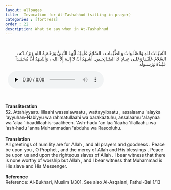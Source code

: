 ```yaml
---
layout: allpages
title:  Invocation for At-Tashahhud (sitting in prayer)
categories : [fortress]
order : 22
description: What to say when in At-Tashahhud 
---
```

&nbsp;
<div class="arabictext" dir="RTL">

التَّحِيّـاتُ للهِ وَالصَّلَـواتُ والطَّيِّـبات ، السَّلامُ عَلَيـكَ أَيُّهـا النَّبِـيُّ وَرَحْمَـةُ اللهِ وَبَرَكـاتُه ، السَّلامُ عَلَيْـنا وَعَلـى عِبـادِ كَ الصَّـالِحـين. أَشْـهَدُ أَنْ لا إِلـهَ إِلاّ الله ، وَأَشْـهَدُ أَنَّ مُحَمّـداً عَبْـدُهُ وَرَسـولُه

</div>
&nbsp;


<audio controls  preload="none">
  <source src="{{ site.baseurl }}/audio/fortress/52.mp3" type="audio/mpeg">
Your browser does not support the audio element.
</audio>


&nbsp;
<div class="duaextra" tabindex="0">
<div><strong>Transliteration</strong></div>
<div class="extra">52. Attahiyyaatu lillaahi wassalawaatu , wattayyibaatu , assalaamu 'alayka 'ayyuhan-Nabiyyu wa rahmatullaahi wa barakaatuhu, assalaamu 'alaynaa wa 'alaa 'ibaadillaahis-saaliheen. 'Ash-hadu 'an laa 'ilaaha 'illallaahu wa 'ash-hadu 'anna Muhammadan 'abduhu wa Rasooluhu.</div>
</div>
&nbsp;
<div class="duaextra" tabindex="0">
<div><strong>Translation</strong></div>
<div class="extra">All greetings of humility are for Allah , and all prayers and goodness . Peace be upon you , O Prophet , and the mercy of Allah and His blessings . Peace be upon us and upon the righteous slaves of Allah . I bear witness that there is none worthy of worship but Allah , and I bear witness that Muhammad is His slave and His Messenger.</div>
</div>
&nbsp;
<div class="duaextra" tabindex="0">
<div><strong>Reference</strong></div>
<div class="extra">Reference: Al-Bukhari, Muslim 1/301. See also Al-Asqalani, Fathul-Bal 1/13</div>
</div>